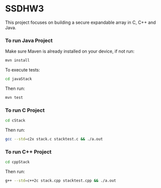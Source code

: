 # SSDHW3

This project focuses on building a secure expandable array in C, C++ and Java.

### To run Java Project

Make sure Maven is already installed on your device, if not run:

```sh
mvn install
```

To execute tests:

```sh
cd javaStack
```

Then run:

```sh
mvn test
```

### To run C Project

```sh
cd cStack
```

Then run:

```sh
gcc --std=c2x stack.c stacktest.c && ./a.out
```

### To run C++ Project

```sh
cd cppStack
```

Then run:

```sh
g++ --std=c++2c stack.cpp stacktest.cpp && ./a.out
```
